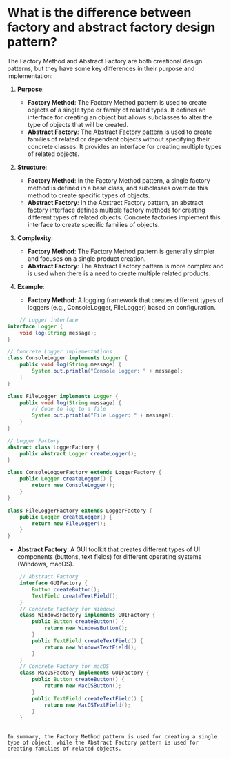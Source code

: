 # What is the difference between factory and abstract factory design pattern?
The Factory Method and Abstract Factory are both creational design patterns, but they have some key differences in their purpose and implementation:

1. **Purpose**:
   - **Factory Method**: The Factory Method pattern is used to create objects of a single type or family of related types. It defines an interface for creating an object but allows subclasses to alter the type of objects that will be created.
   - **Abstract Factory**: The Abstract Factory pattern is used to create families of related or dependent objects without specifying their concrete classes. It provides an interface for creating multiple types of related objects.

2. **Structure**:
   - **Factory Method**: In the Factory Method pattern, a single factory method is defined in a base class, and subclasses override this method to create specific types of objects.
   - **Abstract Factory**: In the Abstract Factory pattern, an abstract factory interface defines multiple factory methods for creating different types of related objects. Concrete factories implement this interface to create specific families of objects.

3. **Complexity**:
   - **Factory Method**: The Factory Method pattern is generally simpler and focuses on a single product creation.
   - **Abstract Factory**: The Abstract Factory pattern is more complex and is used when there is a need to create multiple related products.

4. **Example**:
   - **Factory Method**: A logging framework that creates different types of loggers (e.g., ConsoleLogger, FileLogger) based on configuration.
```java
    // Logger interface
interface Logger {
    void log(String message);
}

// Concrete Logger implementations
class ConsoleLogger implements Logger {
    public void log(String message) {
        System.out.println("Console Logger: " + message);
    }
}

class FileLogger implements Logger {
    public void log(String message) {
        // Code to log to a file
        System.out.println("File Logger: " + message);
    }
}

// Logger Factory
abstract class LoggerFactory {
    public abstract Logger createLogger();
}

class ConsoleLoggerFactory extends LoggerFactory {
    public Logger createLogger() {
        return new ConsoleLogger();
    }
}

class FileLoggerFactory extends LoggerFactory {
    public Logger createLogger() {
        return new FileLogger();
    }
}

```
  - **Abstract Factory**: A GUI toolkit that creates different types of UI components (buttons, text fields) for different operating systems (Windows, macOS).
```java
    // Abstract Factory
    interface GUIFactory {
        Button createButton();
        TextField createTextField();
    }
    // Concrete Factory for Windows
    class WindowsFactory implements GUIFactory {
        public Button createButton() {
            return new WindowsButton();
        }
        public TextField createTextField() {
            return new WindowsTextField();
        }
    }
    // Concrete Factory for macOS
    class MacOSFactory implements GUIFactory {
        public Button createButton() {
            return new MacOSButton();
        }
        public TextField createTextField() {
            return new MacOSTextField();
        }
    }
    
```
  ```
In summary, the Factory Method pattern is used for creating a single type of object, while the Abstract Factory pattern is used for creating families of related objects.
